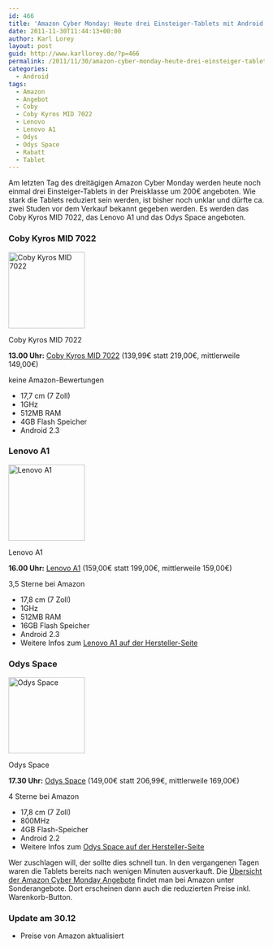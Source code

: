 ```yaml
---
id: 466
title: 'Amazon Cyber Monday: Heute drei Einsteiger-Tablets mit Android'
date: 2011-11-30T11:44:13+00:00
author: Karl Lorey
layout: post
guid: http://www.karllorey.de/?p=466
permalink: /2011/11/30/amazon-cyber-monday-heute-drei-einsteiger-tablets-mit-android/
categories:
  - Android
tags:
  - Amazon
  - Angebot
  - Coby
  - Coby Kyros MID 7022
  - Lenovo
  - Lenovo A1
  - Odys
  - Odys Space
  - Rabatt
  - Tablet
---
```

Am letzten Tag des dreitägigen Amazon Cyber Monday werden heute noch einmal drei Einsteiger-Tablets in der Preisklasse um 200€ angeboten. Wie stark die Tablets reduziert sein werden, ist bisher noch unklar und dürfte ca. zwei Studen vor dem Verkauf bekannt gegeben werden. Es werden das Coby Kyros MID 7022, das Lenovo A1 und das Odys Space angeboten.<!--more-->

### Coby Kyros MID 7022<figure id="attachment_468" style="width: 150px" class="wp-caption alignright">

[<img class="size-full wp-image-468" title="Coby Kyros MID 7022" src="http://www.karllorey.de/wp-content/uploads/2011/11/Coby-Kyros-MID-7022.png" alt="Coby Kyros MID 7022" width="150" height="150" />](http://www.karllorey.de/wp-content/uploads/2011/11/Coby-Kyros-MID-7022.png)<figcaption class="wp-caption-text">Coby Kyros MID 7022</figcaption></figure> 

**13.00 Uhr:** [Coby Kyros MID 7022](http://www.amazon.de/gp/product/B005C08UP0?smid=A3JWKAKR8XB7XF) (139,99€ statt 219,00€, mittlerweile 149,00€)
  
keine Amazon-Bewertungen

  * 17,7 cm (7 Zoll)
  * 1GHz
  * 512MB RAM
  * 4GB Flash Speicher
  * Android 2.3

### Lenovo A1<figure id="attachment_469" style="width: 150px" class="wp-caption alignright">

[<img class="size-full wp-image-469" title="Lenovo A1" src="http://www.karllorey.de/wp-content/uploads/2011/11/Lenovo-A1.png" alt="Lenovo A1" width="150" height="150" />](http://www.karllorey.de/wp-content/uploads/2011/11/Lenovo-A1.png)<figcaption class="wp-caption-text">Lenovo A1</figcaption></figure> 

**16.00 Uhr:** [Lenovo A1](http://www.amazon.de/gp/product/B00603IAHG?smid=A3JWKAKR8XB7XF) (159,00€ statt 199,00€, mittlerweile 159,00€)
  
3,5 Sterne bei Amazon

  * 17,8 cm (7 Zoll)
  * 1GHz
  * 512MB RAM
  * 16GB Flash Speicher
  * Android 2.3
  * Weitere Infos zum [Lenovo A1 auf der Hersteller-Seite](http://shop.lenovo.com/us/tablets/ideapad/tablet-series/a1)

### Odys Space<figure id="attachment_467" style="width: 150px" class="wp-caption alignright">

[<img class="size-full wp-image-467" title="Odys Space" src="http://www.karllorey.de/wp-content/uploads/2011/11/Odys-Space.png" alt="Odys Space" width="150" height="150" />](http://www.karllorey.de/wp-content/uploads/2011/11/Odys-Space.png)<figcaption class="wp-caption-text">Odys Space</figcaption></figure> 

**17.30 Uhr:** [Odys Space](http://www.amazon.de/gp/product/B005M1WA6E?smid=A3JWKAKR8XB7XF) (149,00€ statt 206,99€, mittlerweile 169,00€)
  
4 Sterne bei Amazon

  * 17,8 cm (7 Zoll)
  * 800MHz
  * 4GB Flash-Speicher
  * Android 2.2
  * Weitere Infos zum [Odys Space auf der Hersteller-Seite](http://www.odys.de/web/tablet-pc_space_de.html)

Wer zuschlagen will, der sollte dies schnell tun. In den vergangenen Tagen waren die Tablets bereits nach wenigen Minuten ausverkauft. Die [Übersicht der Amazon Cyber Monday Angebote](http://www.amazon.de/Sonderangebote-Restposten-Schn%C3%A4ppchen-Shop-%C3%9Cberblick/b/ref=cs_top_nav_gb27?ie=UTF8&node=872398) findet man bei Amazon unter Sonderangebote. Dort erscheinen dann auch die reduzierten Preise inkl. Warenkorb-Button.

### Update am 30.12

  * Preise von Amazon aktualisiert